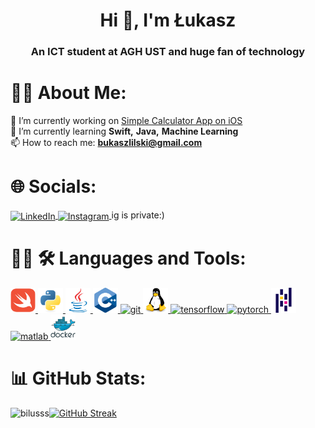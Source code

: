 <h1 align="center">Hi 👋, I'm Łukasz</h1>
<h3 align="center">An ICT student at AGH UST and huge fan of technology</h3>

# 🏄‍♂️ About Me:
🔭 I’m currently working on [Simple Calculator App on iOS](https://github.com/bilusss/Calculator) <br> 
🌱 I’m currently learning **Swift,** **Java,** **Machine Learning** <br> 
📫 How to reach me: **bukaszlilski@gmail.com** <br>

# 🌐 Socials:
<p align="left">
  <a href="https://linkedin.com/in/bukaszlilski" target="blank">
    <img align="center" src="https://raw.githubusercontent.com/rahuldkjain/github-profile-readme-generator/master/src/images/icons/Social/linked-in-alt.svg" alt="LinkedIn" height="30" width="40" />
  </a>
  <a href="https://www.instagram.com/0xbilus" target="blank">
    <img align="center" src="https://raw.githubusercontent.com/rahuldkjain/github-profile-readme-generator/master/src/images/icons/Social/instagram.svg" alt="Instagram" height="30" width="40" />
  </a>
  ig is private:)
</p>

# 👨‍💻 🛠️ Languages and Tools:
<p align="left">
<a href="https://developer.apple.com/swift/" target="_blank" rel="noreferrer">
  <img src="https://raw.githubusercontent.com/devicons/devicon/master/icons/swift/swift-original.svg" alt="swift" width="40" height="40"/>
</a>
<a href="https://www.python.org" target="_blank" rel="noreferrer">
  <img src="https://raw.githubusercontent.com/devicons/devicon/master/icons/python/python-original.svg" alt="python" width="40" height="40"/>
</a>
<a href="https://www.java.com" target="_blank" rel="noreferrer">
  <img src="https://raw.githubusercontent.com/devicons/devicon/master/icons/java/java-original.svg" alt="java" width="40" height="40"/>
</a>
<a href="https://www.w3schools.com/cpp/" target="_blank" rel="noreferrer">
  <img src="https://raw.githubusercontent.com/devicons/devicon/master/icons/cplusplus/cplusplus-original.svg" alt="cplusplus" width="40" height="40"/>
</a>
<a href="https://git-scm.com/" target="_blank" rel="noreferrer">
  <img src="https://www.vectorlogo.zone/logos/git-scm/git-scm-icon.svg" alt="git" width="40" height="40"/>
</a>
<a href="https://www.linux.org/" target="_blank" rel="noreferrer">
  <img src="https://raw.githubusercontent.com/devicons/devicon/master/icons/linux/linux-original.svg" alt="linux" width="40" height="40"/>
</a>
<a href="https://www.tensorflow.org" target="_blank" rel="noreferrer">
  <img src="https://www.vectorlogo.zone/logos/tensorflow/tensorflow-icon.svg" alt="tensorflow" width="40" height="40"/>
</a>
<a href="https://pytorch.org/" target="_blank" rel="noreferrer">
  <img src="https://www.vectorlogo.zone/logos/pytorch/pytorch-icon.svg" alt="pytorch" width="40" height="40"/>
</a>
<a href="https://pandas.pydata.org/" target="_blank" rel="noreferrer">
  <img src="https://raw.githubusercontent.com/devicons/devicon/2ae2a900d2f041da66e950e4d48052658d850630/icons/pandas/pandas-original.svg" alt="pandas" width="40" height="40"/>
</a>
<a href="https://www.mathworks.com/" target="_blank" rel="noreferrer">
  <img src="https://upload.wikimedia.org/wikipedia/commons/2/21/Matlab_Logo.png" alt="matlab" width="40" height="40"/>
</a>
<a href="https://www.docker.com/" target="_blank" rel="noreferrer">
  <img src="https://raw.githubusercontent.com/devicons/devicon/master/icons/docker/docker-original-wordmark.svg" alt="docker" width="40" height="40"/>
</a>

</p>

# 📊 GitHub Stats:
<a href="https://git.io/streak-stats"><img src="https://github-readme-streak-stats.herokuapp.com?user=bilusss&theme=dark&date_format=M%20j%5B%2C%20Y%5D&fire=00D43F&border=8A00EB&background=45%2C000000%2C000000&ring=8A00EB&currStreakNum=00D43F&currStreakLabel=00D43F&sideNums=8A00EB&sideLabels=7600B6&dates=B63A8E&stroke=8A00EB" alt="GitHub Streak" /></a>
  <img align="left" src="https://github-readme-stats.vercel.app/api/top-langs?username=bilusss&show_icons=true&locale=en&layout=compact" alt="bilusss" />
</p>
